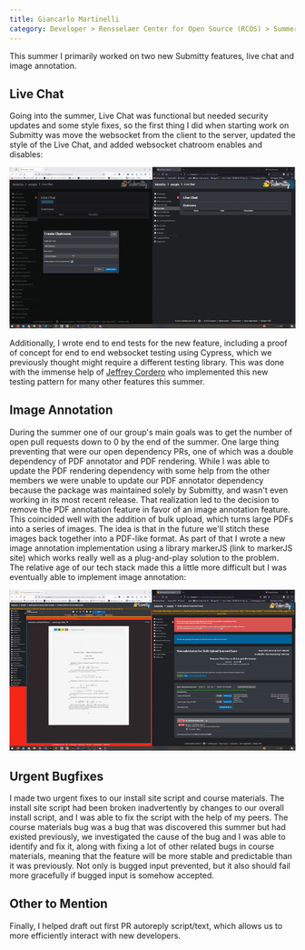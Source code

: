 ```yaml
---
title: Giancarlo Martinelli
category: Developer > Rensselaer Center for Open Source (RCOS) > Summer 2025
---
```


This summer I primarily worked on two new Submitty features, live chat and image annotation.

## Live Chat

Going into the summer, Live Chat was functional but needed security updates and some style fixes, so the first thing I did when starting work on Submitty was move the websocket from the client to the server, updated the style of the Live Chat, and added websocket chatroom enables and disables:

![Live Chat Demo](../../../images/RCOS_report/2025_Giancarlo_Martinelli/chatroomdemo.gif)

Additionally, I wrote end to end tests for the new feature, including a proof of concept for end to end websocket testing using Cypress, which we previously thought might require a different testing library. This was done with the immense help of [Jeffrey Cordero](/developer/rensselaer_center_for_open_source/2025_Jeffrey_Cordero) who implemented this new testing pattern for many other features this summer.

## Image Annotation

During the summer one of our group's main goals was to get the number of open pull requests down to 0 by the end of the summer. One large thing preventing that were our open dependency PRs, one of which was a double dependency of PDF annotator and PDF rendering. While I was able to update the PDF rendering dependency with some help from the other members we were unable to update our PDF annotator dependency because the package was maintained solely by Submitty, and wasn't even working in its most recent release. That realization led to the decision to remove the PDF annotation feature in favor of an image annotation feature. This coincided well with the addition of bulk upload, which turns large PDFs into a series of images. The idea is that in the future we'll stitch these images back together into a PDF-like format. As part of that I wrote a new image annotation implementation using a library markerJS (link to markerJS site) which works really well as a plug-and-play solution to the problem. The relative age of our tech stack made this a little more difficult but I was eventually able to implement image annotation:

![Live Chat Demo](../../../images/RCOS_report/2025_Giancarlo_Martinelli/imageannotationdemo.gif)

## Urgent Bugfixes

I made two urgent fixes to our install site script and course materials. The install site script had been broken inadvertently by changes to our overall install script, and I was able to fix the script with the help of my peers. The course materials bug was a bug that was discovered this summer but had existed previously, we investigated the cause of the bug and I was able to identify and fix it, along with fixing a lot of other related bugs in course materials, meaning that the feature will be more stable and predictable than it was previously. Not only is bugged input prevented, but it also should fail more gracefully if bugged input is somehow accepted.

## Other to Mention

Finally, I helped draft out first PR autoreply script/text, which allows us to more efficiently interact with new developers.